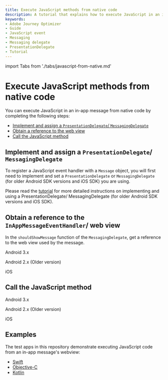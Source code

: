 ```yaml
---
title: Execute JavaScript methods from native code
description: A tutorial that explains how to execute JavaScript in an in-app message from native code.
keywords: 
- Adobe Journey Optimizer
- Guide
- JavaScript event
- Messaging
- Messaging delegate
- PresentationDelegate
- Tutorial
---
```


import Tabs from './tabs/javascript-from-native.md'

# Execute JavaScript methods from native code

You can execute JavaScript in an in-app message from native code by completing the following steps:

* [Implement and assign a `PresentationDelegate`/ `MessagingDelegate`](#implement-and-assign-a-messagingdelegate)
* [Obtain a reference to the web view](#obtain-a-reference-to-the-web-view)
* [Call the JavaScript method](#call-the-javascript-method)

## Implement and assign a `PresentationDelegate`/ `MessagingDelegate`

To register a JavaScript event handler with a `Message` object, you will first need to implement and set a `PresentationDelegate` or `MessagingDelegate` (for older Android SDK versions and iOS SDK) you are using.

Please read the [tutorial](./messaging-delegate.md) for more detailed instructions on implementing and using a PresentationDelegate/ MessagingDelegate (for older Android SDK versions and iOS SDK).

## Obtain a reference to the `InAppMessageEventHandler`/ web view

In the `shouldShowMessage` function of the `MessagingDelegate`, get a reference to the web view used by the message.

<TabsBlock orientation="horizontal" slots="heading, content" repeat="3"/>

Android 3.x

<Tabs query="platform=android3x&task=obtain"/>

Android 2.x (Older version)

<Tabs query="platform=android2x&task=obtain"/>

iOS

<Tabs query="platform=ios&task=obtain"/>

## Call the JavaScript method

<TabsBlock orientation="horizontal" slots="heading, content" repeat="3"/>

Android 3.x

<Tabs query="platform=android3x&task=call"/>

Android 2.x (Older version)

<Tabs query="platform=android2x&task=call"/>

iOS

<Tabs query="platform=ios&task=call"/>

## Examples

The test apps in this repository demonstrate executing JavaScript code from an in-app message's webview:

* [Swift](https://github.com/adobe/aepsdk-messaging-ios/tree/main/TestApps/MessagingDemoApp)
* [Objective-C](https://github.com/adobe/aepsdk-messaging-ios/tree/main/TestApps/MessagingDemoAppObjC)
* [Kotlin](https://github.com/adobe/aepsdk-messaging-android/tree/main/code/testapp)